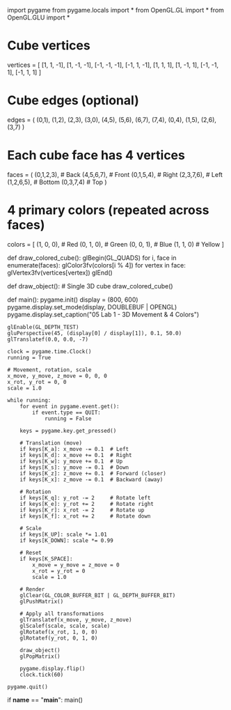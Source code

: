 import pygame
from pygame.locals import *
from OpenGL.GL import *
from OpenGL.GLU import *

# Cube vertices
vertices = [
    [1, 1, -1],
    [1, -1, -1],
    [-1, -1, -1],
    [-1, 1, -1],
    [1, 1, 1],
    [1, -1, 1],
    [-1, -1, 1],
    [-1, 1, 1]
]

# Cube edges (optional)
edges = (
    (0,1), (1,2), (2,3), (3,0),
    (4,5), (5,6), (6,7), (7,4),
    (0,4), (1,5), (2,6), (3,7)
)

# Each cube face has 4 vertices
faces = (
    (0,1,2,3),  # Back
    (4,5,6,7),  # Front
    (0,1,5,4),  # Right
    (2,3,7,6),  # Left
    (1,2,6,5),  # Bottom
    (0,3,7,4)   # Top
)

# 4 primary colors (repeated across faces)
colors = [
    (1, 0, 0),  # Red
    (0, 1, 0),  # Green
    (0, 0, 1),  # Blue
    (1, 1, 0)   # Yellow
]

def draw_colored_cube():
    glBegin(GL_QUADS)
    for i, face in enumerate(faces):
        glColor3fv(colors[i % 4])
        for vertex in face:
            glVertex3fv(vertices[vertex])
    glEnd()

def draw_object():
    # Single 3D cube
    draw_colored_cube()

def main():
    pygame.init()
    display = (800, 600)
    pygame.display.set_mode(display, DOUBLEBUF | OPENGL)
    pygame.display.set_caption("05 Lab 1 - 3D Movement & 4 Colors")

    glEnable(GL_DEPTH_TEST)
    gluPerspective(45, (display[0] / display[1]), 0.1, 50.0)
    glTranslatef(0.0, 0.0, -7)

    clock = pygame.time.Clock()
    running = True

    # Movement, rotation, scale
    x_move, y_move, z_move = 0, 0, 0
    x_rot, y_rot = 0, 0
    scale = 1.0

    while running:
        for event in pygame.event.get():
            if event.type == QUIT:
                running = False

        keys = pygame.key.get_pressed()

        # Translation (move)
        if keys[K_a]: x_move -= 0.1  # Left
        if keys[K_d]: x_move += 0.1  # Right
        if keys[K_w]: y_move += 0.1  # Up
        if keys[K_s]: y_move -= 0.1  # Down
        if keys[K_z]: z_move += 0.1  # Forward (closer)
        if keys[K_x]: z_move -= 0.1  # Backward (away)

        # Rotation
        if keys[K_q]: y_rot -= 2     # Rotate left
        if keys[K_e]: y_rot += 2     # Rotate right
        if keys[K_r]: x_rot -= 2     # Rotate up
        if keys[K_f]: x_rot += 2     # Rotate down

        # Scale
        if keys[K_UP]: scale *= 1.01
        if keys[K_DOWN]: scale *= 0.99

        # Reset
        if keys[K_SPACE]:
            x_move = y_move = z_move = 0
            x_rot = y_rot = 0
            scale = 1.0

        # Render
        glClear(GL_COLOR_BUFFER_BIT | GL_DEPTH_BUFFER_BIT)
        glPushMatrix()

        # Apply all transformations
        glTranslatef(x_move, y_move, z_move)
        glScalef(scale, scale, scale)
        glRotatef(x_rot, 1, 0, 0)
        glRotatef(y_rot, 0, 1, 0)

        draw_object()
        glPopMatrix()

        pygame.display.flip()
        clock.tick(60)

    pygame.quit()

if __name__ == "__main__":
    main()
